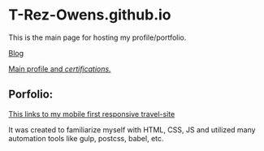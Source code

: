 # T-Rez-Owens.github.io
This is the main page for hosting my profile/portfolio.

[Blog](https://t-rez-owens.github.io/Trezor)

[Main profile and *certifications.*](https://t-rez-owens.github.io/)
## Porfolio:

[This links to my mobile first responsive travel-site](https://t-rez-owens.github.io/travel-site/) 

It was created to familiarize myself with HTML, CSS, JS and utilized many automation tools like gulp, postcss, babel, etc.</p>



